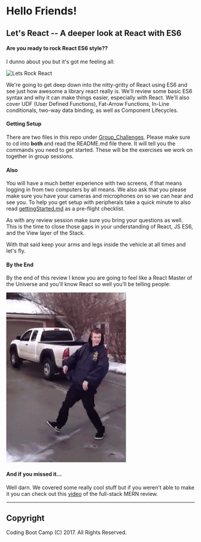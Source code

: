 # Hello Friends!


## Let's React -- A deeper look at React with ES6



#### Are you ready to rock React ES6 style??


I dunno about you but it's got me feeling all:

![Lets Rock React](images/rockIt.gif)


We're going to get deep down into the nitty-gritty of React using ES6 and see
just how awesome a library react really is. We'll review some basic ES6 syntax
and why it can make things easier, especially with React. We'll also cover UDF
(User Defined Functions), Fat-Arrow Functions, In-Line conditionals, two-way data binding, as well as Component Lifecycles.

#### Getting Setup

There are two files in this repo under [Group_Challenges](https://github.com/coding-boot-camp/student-tech-fellow/tree/master/01-Class-Content/Lets_React_Review_Session/Group_Challenges/).
Please make sure to cd into __both__ and read the README.md file there.
It will tell you the commands you need to get started. These will be the exercises we work on together in group sessions.

#### Also

You will have a much better experience with two screens, if that means logging in from two computers by all means. We also ask that you please make sure you have your cameras and microphones on so we can hear and see you. To help you get setup with peripherals take a quick minute to also read [gettingStarted.md](https://github.com/coding-boot-camp/student-tech-fellow/tree/master/gettingStarted.md)
as a pre-flight checklist.

As with any review session make sure you bring your questions as well. This is the time to close those gaps in your understanding of React, JS ES6, and the View layer of the Stack.

With that said keep your arms and legs inside the vehicle at all times and let's fly.


#### By the End
By the end of this review I know you are going to feel like a React Master of the Universe and you'll know React so well you'll be telling people:

![Smooth](images/smooth.gif)


#### And if you missed it...

Well darn. We covered some really cool stuff but if you weren't able to make it you can check out this [video](https://drive.google.com/drive/folders/0BxfSfCS9NY44YWNjQ3BRWDV2Z0U?usp=sharing) of the full-stack MERN review.

- - -
  ## Copyright

  Coding Boot Camp (C) 2017. All Rights Reserved.

